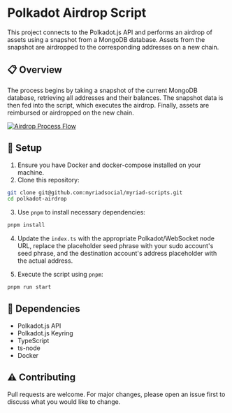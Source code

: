 # Polkadot Airdrop Script

This project connects to the Polkadot.js API and performs an airdrop of assets using a snapshot from a MongoDB database. Assets from the snapshot are airdropped to the corresponding addresses on a new chain.

## 📋 Overview

The process begins by taking a snapshot of the current MongoDB database, retrieving all addresses and their balances. The snapshot data is then fed into the script, which executes the airdrop. Finally, assets are reimbursed or airdropped on the new chain.

[![Airdrop Process Flow](https://mermaid.ink/img/pako:eNpFkbFuwyAQhl_lxNApUXcPleLYqTp0ibuZDGc4x0j2geDcqrLy7iVu3G6Avv_7D1iU8ZZUoa4RwwAflWbNh7YRjFJAwxjS4AV8D--er74qwaJgh4kusN-_QLmcSaKjT4KDtZFSogTIFkockQ2lm-ZyJY9tg5mSgSBt2rvrovm4AlX7xmEWwD_PE3QPCzgWD8lEFyQHqjVQLwcXbfQBMOOSICP_YTTGR-v4ej_eGvM09Zo9tWdyUzfHRM_4sHhep2P6AjOg41x0WuHXtmZbwNZm_BRGErIZUDs1UZzQ2fyGi2YArbJkIq2KvLTU4zyKVppvGZ1DvjHV1omPqpA4007hLL75ZrPtf5nKYf6RSRU9joluP3Tfk0Q?type=png)](https://mermaid.live/edit#pako:eNpFkbFuwyAQhl_lxNApUXcPleLYqTp0ibuZDGc4x0j2geDcqrLy7iVu3G6Avv_7D1iU8ZZUoa4RwwAflWbNh7YRjFJAwxjS4AV8D--er74qwaJgh4kusN-_QLmcSaKjT4KDtZFSogTIFkockQ2lm-ZyJY9tg5mSgSBt2rvrovm4AlX7xmEWwD_PE3QPCzgWD8lEFyQHqjVQLwcXbfQBMOOSICP_YTTGR-v4ej_eGvM09Zo9tWdyUzfHRM_4sHhep2P6AjOg41x0WuHXtmZbwNZm_BRGErIZUDs1UZzQ2fyGi2YArbJkIq2KvLTU4zyKVppvGZ1DvjHV1omPqpA4007hLL75ZrPtf5nKYf6RSRU9joluP3Tfk0Q)

## 🚀 Setup

1. Ensure you have Docker and docker-compose installed on your machine.
2. Clone this repository:

```sh
git clone git@github.com:myriadsocial/myriad-scripts.git
cd polkadot-airdrop
```

3. Use `pnpm` to install necessary dependencies:

```sh
pnpm install
```

4. Update the `index.ts` with the appropriate Polkadot/WebSocket node URL, replace the placeholder seed phrase with your sudo account's seed phrase, and the destination account's address placeholder with the actual address.

5. Execute the script using `pnpm`:

```sh
pnpm run start
```

## 📜 Dependencies

- Polkadot.js API
- Polkadot.js Keyring
- TypeScript
- ts-node
- Docker

## ⚠️ Contributing

Pull requests are welcome. For major changes, please open an issue first to discuss what you would like to change.

